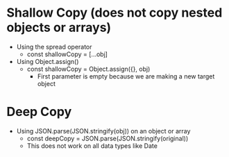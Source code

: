 # Shallow Copy (does not copy nested objects or arrays)

- Using the spread operator
  - const shallowCopy = [...obj]
- Using Object.assign()
  - const shallowCopy = Object.assign({}, obj)
    - First parameter is empty because we are making a new target object

# Deep Copy

- Using JSON.parse(JSON.stringify(obj)) on an object or array
  - const deepCopy = JSON.parse(JSON.stringify(original))
  - This does not work on all data types like Date

